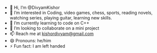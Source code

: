- 👋 Hi, I’m @DivyamKishor
- 👀 I’m interested in Coding, video games, chess, sports, reading novels, watching series, playing guitar, learning new skills.
- 🌱 I’m currently learning to code on C++
- 💞️ I’m looking to collaborate on a mini project
- 📫 Reach me at kishordivyam@gmail.com
- 😄 Pronouns: he/him
- ⚡ Fun fact: I am left handed 

<!---
DivyamKishor/DivyamKishor is a ✨ special ✨ repository because its `README.md` (this file) appears on your GitHub profile.
You can click the Preview link to take a look at your changes.
--->
